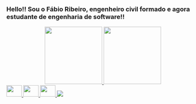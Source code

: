 ### Hello!! Sou o Fábio Ribeiro, engenheiro civil formado e agora estudante de engenharia de software!!

<div align="center">
  <a href="https://github.com/Fabiobfr">
  <img height="150em" src="https://github-readme-stats.vercel.app/api?username=Fabiobfr&show_icons=true&theme=merko&include_all_commits=true&count_private=true"/>
  <img height="150em" src="https://github-readme-stats.vercel.app/api/top-langs/?username=Fabiobfr&layout=compact&langs_count=7&theme=merko"/>
</div>

<div>
    <img src="https://cdn.jsdelivr.net/gh/devicons/devicon/icons/html5/html5-original.svg" height="30" width="40"/>
    <img src="https://cdn.jsdelivr.net/gh/devicons/devicon/icons/css3/css3-original-wordmark.svg" height="30" width="40" />
    <img src="https://cdn.jsdelivr.net/gh/devicons/devicon/icons/javascript/javascript-original.svg" height="30" width="40" />
    <img src="https://cdn.jsdelivr.net/gh/devicons/devicon/icons/react/react-original-wordmark.svg" />
</div>
